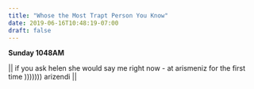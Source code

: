 ```yaml
---
title: "Whose the Most Trapt Person You Know"
date: 2019-06-16T10:48:19-07:00
draft: false
---
```


**Sunday 1048AM**


|| if you ask helen she would say me right now - at arismeniz for the first time ))))))) arizendi ||
